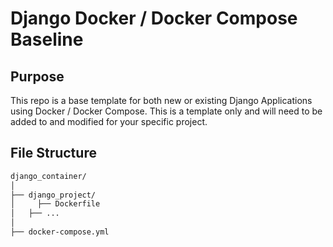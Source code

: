 # Django Docker / Docker Compose Baseline

## Purpose
This repo is a base template for both new or existing Django Applications using Docker / Docker Compose.
This is a template only and will need to be added to and modified for your specific project.

## File Structure
```bash
django_container/
│
├── django_project/
│	  ├── Dockerfile
│   ├── ...
│
├── docker-compose.yml
```
